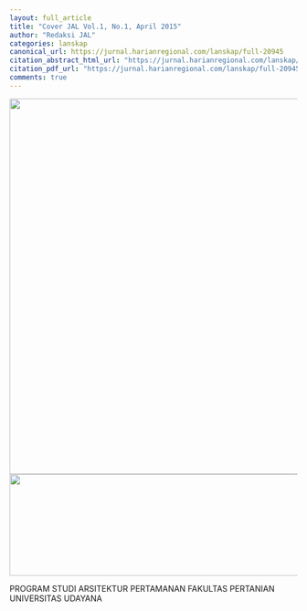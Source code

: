 ```yaml
---
layout: full_article
title: "Cover JAL Vol.1, No.1, April 2015"
author: "Redaksi JAL"
categories: lanskap
canonical_url: https://jurnal.harianregional.com/lanskap/full-20945 
citation_abstract_html_url: "https://jurnal.harianregional.com/lanskap/id-20945"
citation_pdf_url: "https://jurnal.harianregional.com/lanskap/full-20945"  
comments: true
---
```


<img src="https://jurnal.harianregional.com/media/20945-1.jpg" alt="" style="width:427pt;height:494pt;"><img src="https://jurnal.harianregional.com/media/20945-2.jpg" alt="" style="width:593pt;height:133pt;">
<p><span class="font0">PROGRAM STUDI ARSITEKTUR PERTAMANAN FAKULTAS PERTANIAN UNIVERSITAS UDAYANA</span></p>